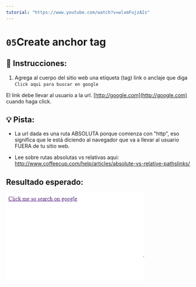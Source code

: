 ```yaml
---
tutorial: "https://www.youtube.com/watch?v=wlxmFujzAIs"
---
```

# `05`Create anchor tag

## 📝 Instrucciones:

1. Agrega al cuerpo del sitio web una etiqueta (tag) link o anclaje que diga `Click aqui para buscar en google`

El link debe llevar al usuario a la url. [http://google.com](http://google.com) cuando haga click.

## 💡 Pista:

+ La url dada es una ruta ABSOLUTA porque comienza con "http", eso significa que le está diciendo al navegador que va a llevar al usuario FUERA de tu sitio web.

+ Lee sobre rutas absolutas vs relativas aqui: http://www.coffeecup.com/help/articles/absolute-vs-relative-pathslinks/

## Resultado esperado:

![image](../../.learn/assets/05-create-anchors.png) 
